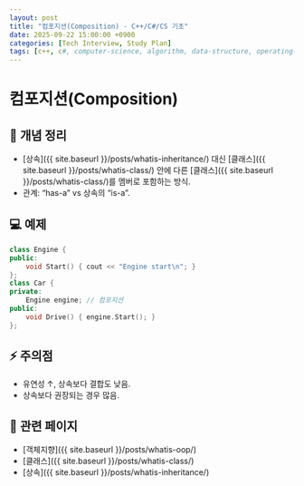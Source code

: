 ```yaml
---
layout: post
title: "컴포지션(Composition) - C++/C#/CS 기초"
date: 2025-09-22 15:00:00 +0900
categories: [Tech Interview, Study Plan]
tags: [c++, c#, computer-science, algorithm, data-structure, operating-system, network, database, design-pattern]
---
```


# 컴포지션(Composition)

## 📌 개념 정리
- [상속]({{ site.baseurl }}/posts/whatis-inheritance/) 대신 [클래스]({{ site.baseurl }}/posts/whatis-class/) 안에 다른 [클래스]({{ site.baseurl }}/posts/whatis-class/)를 멤버로 포함하는 방식.
- 관계: “has-a” vs 상속의 “is-a”.

## 💻 예제
```cpp
class Engine {
public:
    void Start() { cout << "Engine start\n"; }
};
class Car {
private:
    Engine engine; // 컴포지션
public:
    void Drive() { engine.Start(); }
};
```

## ⚡ 주의점
- 유연성 ↑, 상속보다 결합도 낮음.
- 상속보다 권장되는 경우 많음.

## 🔗 관련 페이지
- [객체지향]({{ site.baseurl }}/posts/whatis-oop/)
- [클래스]({{ site.baseurl }}/posts/whatis-class/)
- [상속]({{ site.baseurl }}/posts/whatis-inheritance/)
